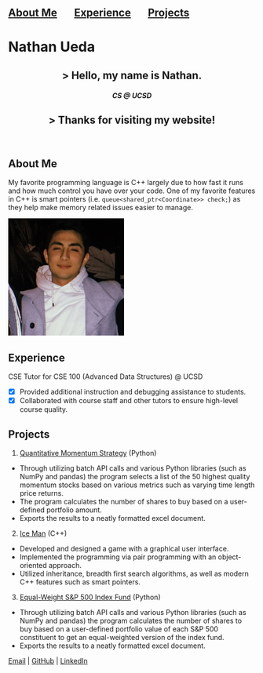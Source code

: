 ## [About Me](#about-me) &nbsp; &nbsp; &nbsp; [Experience](#experience) &nbsp; &nbsp; &nbsp; [Projects](#projects) 

# **Nathan Ueda**
## <center>> Hello, my name is Nathan.</center>
##### <center>CS @ UCSD
## <center>> Thanks for visiting my website!</center>
<br/>

## About Me
My favorite programming language is C++ largely due to how fast it runs and how much control you have over your code. One of my favorite features in C++ is smart pointers (i.e. `queue<shared_ptr<Coordinate>> check;`) as they help make memory related issues easier to manage.

![](/images/profile.png) 

## Experience
CSE Tutor for CSE 100 (Advanced Data Structures) @ UCSD
- [x] Provided additional instruction and debugging assistance to students.
- [x] Collaborated with course staff and other tutors to ensure high-level course quality. 

## Projects
1. [Quantitative Momentum Strategy](https://github.com/nathanueda/Algorithmic-Trading-in-Python/blob/main/002_quantitative_momentum_strategy.ipynb) (Python)
* Through utilizing batch API calls and various Python libraries (such as NumPy and pandas) the program selects a list of the 50 highest quality momentum stocks based on various metrics such as varying time length price returns.
* The program calculates the number of shares to buy based on a user-defined portfolio amount. 
* Exports the results to a neatly formatted excel document.

2. [Ice Man](https://github.com/nathanueda/IceMan) (C++)                    
* Developed and designed a game with a graphical user interface.
* Implemented the programming via pair programming with an object-oriented approach. 
* Utilized inheritance, breadth first search algorithms, as well as modern C++ features such as smart pointers.
  
3. [Equal-Weight S&P 500 Index Fund](https://github.com/nathanueda/Algorithmic-Trading-in-Python/blob/main/001_equal_weight_S%26P_500.ipynb) (Python)                       
* Through utilizing batch API calls and various Python libraries (such as NumPy and pandas) the program calculates the number of shares to buy based on a user-defined portfolio value of each S&P 500 constituent to get an equal-weighted version of the index fund. 
* Exports the results to a neatly formatted excel document.

[Email](mailto:nateueda@gmail.com) | [GitHub](https://github.com/nathanueda) | [LinkedIn](https://www.linkedin.com/in/nathanueda/)